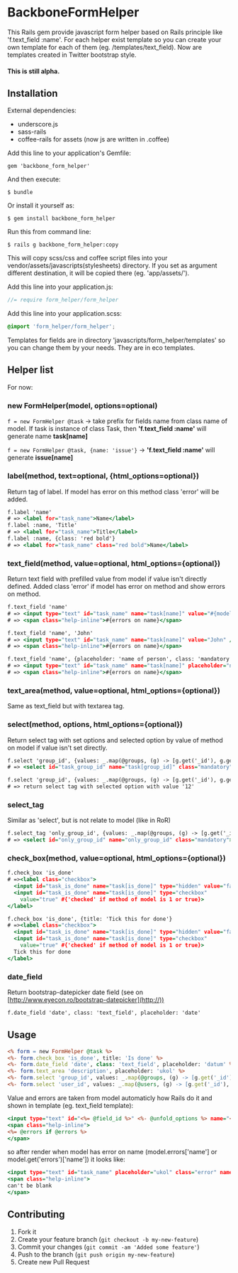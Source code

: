 # BackboneFormHelper

This Rails gem provide javascript form helper based on Rails principle like 'f.text_field
:name'. For each helper exist template so you can create your own
template for each of them (eg. /templates/text_field). Now are templates
created in Twitter bootstrap style.

#### This is still alpha.


## Installation

External dependencies:

* underscore.js
* sass-rails
* coffee-rails for assets (now js are written in .coffee)

Add this line to your application's Gemfile:

    gem 'backbone_form_helper'

And then execute:

    $ bundle

Or install it yourself as:

    $ gem install backbone_form_helper

Run this from command line:
  
    $ rails g backbone_form_helper:copy

This will copy scss/css and coffee script files into your
vendor/assets/javascripts(stylesheets) directory. If you set as argument
different destination, it will be copied there (eg. 'app/assets/').

Add this line into your application.js:

```js
//= require form_helper/form_helper
```

Add this line into your application.scss:

```scss
@import 'form_helper/form_helper';
```

Templates for fields are in directory 'javascripts/form_helper/templates' so you can change them by your needs. They are in eco templates.

## Helper list
For now:

### new FormHelper(model, options=optional)  
`f = new FormHelper @task` -> take prefix for fields name from class name of model. If task is instance of class Task, then **'f.text_field :name'** will generate name **task[name]**

`f = new FormHelper @task, {name: 'issue'}` -> **'f.text_field :name'** will generate **issue[name]**
### label(method, text=optional, {html_options=optional})
Return tag of label. If model has error on this method class 'error' will be added.

```rhtml
f.label 'name'
# => <label for="task_name">Name</label>
f.label :name, 'Title'
# => <label for="task_name">Title</label>
f.label :name, {class: 'red bold'}
# => <label for="task_name" class="red bold">Name</label>

```
### text_field(method, value=optional, html_options={optional})
Return text field with prefilled value from model if value isn't directly defined. Added class 'error' if model has error on method and show errors on method.

```rhtml
f.text_field 'name'
# => <input type="text" id="task_name" name="task[name]" value="#{model.name value}" />
# => <span class="help-inline">#{errors on name}</span>

f.text_field 'name', 'John'
# => <input type="text" id="task_name" name="task[name]" value="John" />
# => <span class="help-inline">#{errors on name}</span>

f.text_field 'name', {placeholder: 'name of person', class: 'mandatory'}
# => <input type="text" id="task_name" name="task[name]" placeholder="name of person" class="mandatory"/>
# => <span class="help-inline">#{errors on name}</span>
```
### text_area(method, value=optional, html_options={optional})
Same as text_field but with textarea tag.

### select(method, options, html_options={optional})
Return select tag with set options and selected option by value of method on model if value isn't set directly.

```rhtml
f.select 'group_id', {values: _.map(@groups, (g) -> [g.get('_id'), g.get('name')])}, {class: 'mandatory'}
# => <select id="task_group_id" name="task[group_id]" class="mandatory">#{generated options}</option>

f.select 'group_id', {values: _.map(@groups, (g) -> [g.get('_id'), g.get('name')]), value: '12'}
# => return select tag with selected option with value '12'
```
### select_tag
Similar as 'select', but is not relate to model (like in RoR)

```rhtml
f.select_tag 'only_group_id', {values: _.map(@groups, (g) -> [g.get('_id'), g.get('name')]), value: '12'}
# => <select id="only_group_id" name="only_group_id" class="mandatory">#{generated options}</option>
```
### check_box(method, value=optional, html_options={optional})

```rhtml
f.check_box 'is_done'
# =><label class="checkbox">
  <input id="task_is_done" name="task[is_done]" type="hidden" value="false">
  <input id="task_is_done" name="task[is_done]" type="checkbox"
    value="true" #{'checked' if method of model is 1 or true}>
</label>

f.check_box 'is_done', {title: 'Tick this for done'}
# =><label class="checkbox">
  <input id="task_is_done" name="task[is_done]" type="hidden" value="false">
  <input id="task_is_done" name="task[is_done]" type="checkbox"
    value="true" #{'checked' if method of model is 1 or true}>
  Tick this for done
</label>
```
### date_field
Return bootstrap-datepicker date field (see on [http://www.eyecon.ro/bootstrap-datepicker](http://))

```rhtml
f.date_field 'date', class: 'text_field', placeholder: 'date'
```

## Usage

```rhtml
<% form = new FormHelper @task %>
<%- form.check_box 'is_done', title: 'Is done' %>
<%- form.date_field 'date', class: 'text_field', placeholder: 'datum' %>
<%- form.text_area 'description', placeholder: 'ukol' %>
<%- form.select 'group_id', values: _.map(@groups, (g) -> [g.get('_id'), g.get('name')]) %>
<%- form.select 'user_id', values: _.map(@users, (g) -> [g.get('_id'), g.get('name')]) %>
````        

Value and errors are taken from model automaticly how Rails do it and shown in template (eg. text_field template):

```rhtml
<input type="text" id="<%= @field_id %>" <%- @unfold_options %> name="<%= @field_name %>" value="<%= @value %>" />
<span class="help-inline">
<%= @errors if @errors %>
</span>
```

so after render when model has error on name (model.errors['name'] or model.get('errors')['name']) it looks like:

```rhtml
<input type="text" id="task_name" placeholder="ukol" class="error" name="task[name]" value="">
<span class="help-inline">
can't be blank
</span>
```

## Contributing

1. Fork it
2. Create your feature branch (`git checkout -b my-new-feature`)
3. Commit your changes (`git commit -am 'Added some feature'`)
4. Push to the branch (`git push origin my-new-feature`)
5. Create new Pull Request

